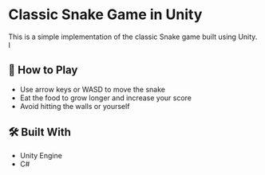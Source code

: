 # Classic Snake Game in Unity
This is a simple implementation of the classic Snake game built using Unity.
I
## 🚀 How to Play
- Use arrow keys or WASD to move the snake
- Eat the food to grow longer and increase your score
- Avoid hitting the walls or yourself

## 🛠️ Built With
- Unity Engine
- C#
